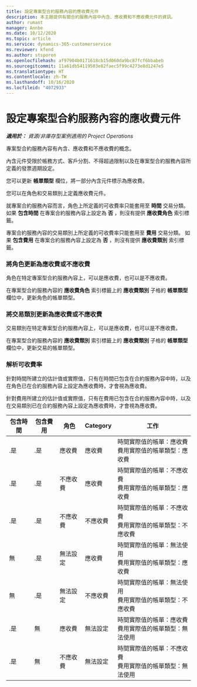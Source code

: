 ```yaml
---
title: 設定專案型合約服務內容的應收費元件
description: 本主題提供有關合約服務內容中內含、應收費和不應收費元件的資訊。
author: rumant
manager: Annbe
ms.date: 10/12/2020
ms.topic: article
ms.service: dynamics-365-customerservice
ms.reviewer: kfend
ms.author: stsporen
ms.openlocfilehash: af97904b0171618cb15d060da9bc87fcf6bbabeb
ms.sourcegitcommit: 11a61db54119503e82faec5f99c4273e8d1247e5
ms.translationtype: HT
ms.contentlocale: zh-TW
ms.lasthandoff: 10/16/2020
ms.locfileid: "4072933"
---
```

# <a name="configure-chargeable-components-of-a-project-based-contract-line"></a>設定專案型合約服務內容的應收費元件

_**適用於：** 資源/非庫存型案例適用的 Project Operations_

專案型合約服務內容有內含、應收費和不應收費的概念。

內含元件受限於帳務方式、客戶分割、不得超過限制以及在專案型合約服務內容所定義的發票週期設定。

您可以更新 **帳單類型** 欄位，將一部分內含元件標示為應收費。

您可以在角色和交易類別上定義應收費元件。

就專案合約服務內容而言，角色上所定義的可收費率只能套用至 **時間** 交易分類。 如果 **包含時間** 在專案合約服務內容上設定為 **否** ，則沒有提供 **應收費角色** 索引標籤。

專案合約服務內容的交易類別上所定義的可收費率只能套用至 **費用** 交易分類。 如果 **包含費用** 在專案合約服務內容上設定為 **否** ，則沒有提供 **應收費類別** 索引標籤。

### <a name="update-a-role-to-be-chargeable-or-non-chargeable"></a>將角色更新為應收費或不應收費

角色在特定專案型合約服務內容上，可以是應收費，也可以是不應收費。

在專案型合約服務內容的 **應收費角色** 索引標籤上的 **應收費類別** 子格的 **帳單類型** 欄位中，更新角色的帳單類型。

### <a name="update-a-transaction-category-to-be-chargeable-or-non-chargeable"></a>將交易類別更新為應收費或不應收費

交易類別在特定專案型合約服務內容上，可以是應收費，也可以是不應收費。

在專案型合約服務內容的 **應收費類別** 索引標籤上的 **應收費類別** 子格的 **帳單類型** 欄位中，更新交易的帳單類型。

### <a name="resolve-chargeability"></a>解析可收費率

針對時間所建立的估計值或實際值，只有在時間已包含在合約服務內容中時，以及在角色已在合約服務內容上設定為應收費時，才會視為應收費。

針對費用所建立的估計值或實際值，只有在費用已包含在合約服務內容中時，以及在交易類別已在合約服務內容上設定為應收費時，才會視為應收費。

| 包含時間 | 包含費用 | 角色 | Category | 工作​​ |
| --- | --- | --- | --- | --- |
| .是 | .是 | 應收費 | 應收費 | 時間實際值的帳單：應收費 </br>費用實際值的帳單類型：應收費 |
| .是 | .是 | 不應收費 | 應收費 | 時間實際值的帳單：不應收費 </br>費用實際值的帳單類型：應收費 |
| .是 | .是 | 不應收費 | 不應收費 | 時間實際值的帳單：不應收費 </br>費用實際值的帳單類型：不應收費 |
| 無 | .是 | 無法設定 | 應收費 | 時間實際值的帳單：無法使用 </br>費用實際值的帳單類型：應收費 |
| 無 | .是 | 無法設定 | 不應收費 | 時間實際值的帳單：無法使用 </br>費用實際值的帳單類型：不應收費 |
| .是 | 無 | 應收費 | 無法設定 | 時間實際值的帳單：應收費 </br>費用實際值的帳單類型：無法使用 |
| .是 | 無 | 不應收費 | 無法設定 | 時間實際值的帳單：不應收費 </br> 費用實際值的帳單類型：無法使用 |
